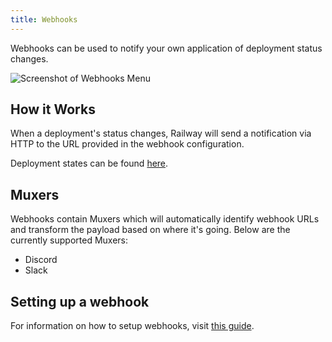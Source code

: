 ```yaml
---
title: Webhooks
---
```


Webhooks can be used to notify your own application of deployment status changes.

<Image src="https://res.cloudinary.com/railway/image/upload/v1631917802/docs/webhooks_nslim0.png"
alt="Screenshot of Webhooks Menu"
layout="responsive"
width={823} height={324} quality={80} />

## How it Works

When a deployment's status changes, Railway will send a notification via HTTP to the URL provided in the webhook configuration.

Deployment states can be found [here](/reference/deployments#deployment-states).

## Muxers

Webhooks contain Muxers which will automatically identify webhook URLs and transform the payload based on where it's going. Below are the currently supported Muxers:
- Discord
- Slack

## Setting up a webhook

For information on how to setup webhooks, visit [this guide](/guides/webhooks).